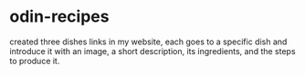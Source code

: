 # odin-recipes
created three dishes links in my website, each goes to a specific dish and introduce it with an image, a short description, its ingredients, and the steps to produce it.
